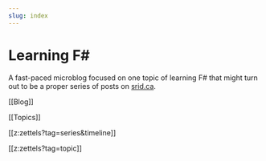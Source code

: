 ```yaml
---
slug: index
---
```


# Learning F#

A fast-paced microblog focused on one topic of learning F# that might turn out to be a proper series of posts on [srid.ca](https://www.srid.ca).

[[Blog]]

[[Topics]]

[[z:zettels?tag=series&timeline]]

[[z:zettels?tag=topic]]